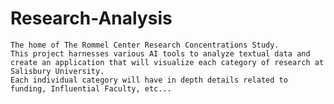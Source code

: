 # Research-Analysis
    The home of The Rommel Center Research Concentrations Study. 
    This project harnesses various AI tools to analyze textual data and create an application that will visualize each category of research at Salisbury University. 
    Each individual category will have in depth details related to funding, Influential Faculty, etc...

